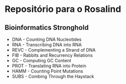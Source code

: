 # Repositório para o Rosalind

## Bioinformatics Stronghold
- DNA - Counting DNA Nucleotides
- RNA - Transcribing DNA into RNA
- REVC - Complementing a Strand of DNA
- FIB - Rabbits and Recurrency Relations
- GC - Computing GC Content
- PROT - Translating RNA into Protein
- HAMM - Counting Point Mutations
- SUBS - Combing Through the Haystack